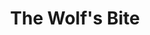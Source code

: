 ---
title: "The Wolf's Bite"
developers: ericmbernier, bitmOO, davecoughlin76
image: TheWolfsBite.jpg
link: http://store.steampowered.com/app/656040/The_Wolfs_Bite/
windows: http://store.steampowered.com/app/656040/The_Wolfs_Bite/
mac: http://store.steampowered.com/app/656040/The_Wolfs_Bite/
---